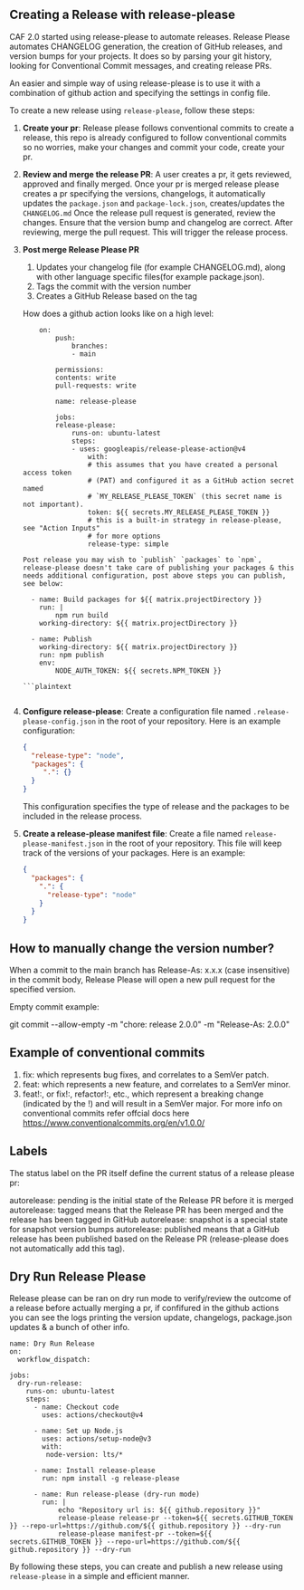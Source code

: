 ## Creating a Release with release-please

CAF 2.0 started using release-please to automate releases.
Release Please automates CHANGELOG generation, the creation of GitHub releases, and version bumps for your projects.
It does so by parsing your git history, looking for Conventional Commit messages, and creating release PRs.

An easier and simple way of using release-please is to use it with a combination of github action and specifying the settings in config file.

To create a new release using `release-please`, follow these steps:
1. **Create your pr**:
    Release please follows conventional commits to create a release, this repo is already configured to follow conventional commits so no worries, make your changes and commit your code, create your pr.

2. **Review and merge the release PR**:
    A user creates a pr, it gets reviewed, approved and finally merged.
    Once your pr is merged release please creates a pr specifying the versions, changelogs, it automatically updates the `package.json` and `package-lock.json`, creates/updates the `CHANGELOG.md`
    Once the release pull request is generated, review the changes. Ensure that the version bump and changelog are correct. After reviewing, merge the pull request. This will trigger the release process.

3.  **Post merge Release Please PR**
    1. Updates your changelog file (for example CHANGELOG.md), along with other language specific files(for example package.json).
    2. Tags the commit with the version number
    3. Creates a GitHub Release based on the tag

    How does a github action looks like on a high level:

    ```plaintext
        on:
            push:
                branches:
                - main

            permissions:
            contents: write
            pull-requests: write

            name: release-please

            jobs:
            release-please:
                runs-on: ubuntu-latest
                steps:
                - uses: googleapis/release-please-action@v4
                    with:
                    # this assumes that you have created a personal access token
                    # (PAT) and configured it as a GitHub action secret named
                    # `MY_RELEASE_PLEASE_TOKEN` (this secret name is not important).
                    token: ${{ secrets.MY_RELEASE_PLEASE_TOKEN }}
                    # this is a built-in strategy in release-please, see "Action Inputs"
                    # for more options
                    release-type: simple
    ```
        Post release you may wish to `publish` `packages` to `npm`, release-please doesn't take care of publishing your packages & this needs additional configuration, post above steps you can publish, see below:

    ```plaintext
      - name: Build packages for ${{ matrix.projectDirectory }}
        run: |
            npm run build
        working-directory: ${{ matrix.projectDirectory }}

      - name: Publish
        working-directory: ${{ matrix.projectDirectory }}
        run: npm publish
        env:
            NODE_AUTH_TOKEN: ${{ secrets.NPM_TOKEN }}

    ```plaintext


2. **Configure release-please**:
    Create a configuration file named `.release-please-config.json` in the root of your repository. Here is an example configuration:
    ```json
    {
      "release-type": "node",
      "packages": {
         ".": {}
      }
    }
    ```
    This configuration specifies the type of release and the packages to be included in the release process.

3. **Create a release-please manifest file**:
    Create a file named `release-please-manifest.json` in the root of your repository. This file will keep track of the versions of your packages. Here is an example:
    ```json
    {
      "packages": {
        ".": {
          "release-type": "node"
        }
      }
    }
    ```

## How to manually change the version number?
When a commit to the main branch has Release-As: x.x.x (case insensitive) in the commit body, Release Please will open a new pull request for the specified version.

Empty commit example:

git commit --allow-empty -m "chore: release 2.0.0" -m "Release-As: 2.0.0" 

## Example of conventional commits
1) fix: which represents bug fixes, and correlates to a SemVer patch.
2) feat: which represents a new feature, and correlates to a SemVer minor.
3) feat!:, or fix!:, refactor!:, etc., which represent a breaking change (indicated by the !) and will result in a SemVer major.
For more info on conventional commits refer offcial docs here https://www.conventionalcommits.org/en/v1.0.0/

## Labels
The status label on the PR itself define the current status of a release please pr:

autorelease: pending is the initial state of the Release PR before it is merged
autorelease: tagged means that the Release PR has been merged and the release has been tagged in GitHub
autorelease: snapshot is a special state for snapshot version bumps
autorelease: published means that a GitHub release has been published based on the Release PR (release-please does not automatically add this tag).

## Dry Run Release Please
Release please can be ran on dry run mode to verify/review the outcome of a release before actually merging a pr, if confifured in the github actions
you can see the logs printing the version update, changelogs, package.json updates & a bunch of other info.

```plaintext
name: Dry Run Release
on:
  workflow_dispatch:
 
jobs:
  dry-run-release:
    runs-on: ubuntu-latest
    steps:
      - name: Checkout code
        uses: actions/checkout@v4

      - name: Set up Node.js
        uses: actions/setup-node@v3
        with:
         node-version: lts/*

      - name: Install release-please
        run: npm install -g release-please

      - name: Run release-please (dry-run mode)
        run: |
            echo "Repository url is: ${{ github.repository }}"
            release-please release-pr --token=${{ secrets.GITHUB_TOKEN }} --repo-url=https://github.com/${{ github.repository }} --dry-run
            release-please manifest-pr --token=${{ secrets.GITHUB_TOKEN }} --repo-url=https://github.com/${{ github.repository }} --dry-run
```

By following these steps, you can create and publish a new release using `release-please` in a simple and efficient manner.